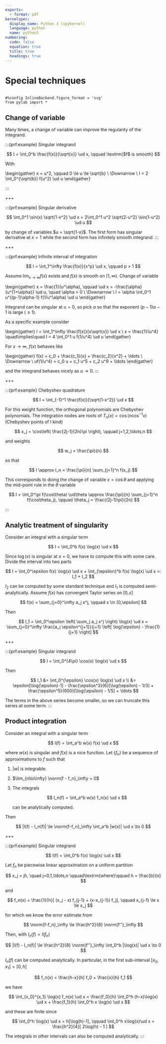 ```yaml
---
exports:
  - format: pdf
kernelspec:
  display_name: Python 3 (ipykernel)
  language: python
  name: python3
numbering:
  code: false
  equation: true
  title: true
  headings: true
---
```


# Special techniques

```{include} math.md
```

```{code-cell}
#%config InlineBackend.figure_format = 'svg'
from pylab import *
```

## Change of variable

Many times, a change of variable can improve the regularity of the
integrand.

:::{prf:example} Singular integrand

$$
I = \int_0^b \frac{f(x)}{\sqrt{x}} \ud x, \qquad \textrm{$f$ is smooth}
$$

With 

\begin{gather}
x = u^2, \qquad 0 \le u \le \sqrt{b} \\
\Downarrow \\
I = 2 \int_0^{\sqrt{b}} f(u^2) \ud u
\end{gather}

:::

+++

:::{prf:example} Singular derivative

$$
\int_0^1 \sin(x) \sqrt{1-x^2} \ud x = 2\int_0^1 u^2 \sqrt{2-u^2} \sin(1-u^2) \ud u
$$

by change of variables $u = \sqrt{1-x}$. The first form has singular
derivative at $x=1$ while the second form has infinitely smooth
integrand.
:::

+++

:::{prf:example} Infinite interval of integration

$$
I = \int_1^\infty \frac{f(x)}{x^p} \ud x, \qquad p > 1
$$ 

Assume $\lim_{x \to \infty} f(x)$ exists and $f(x)$ is smooth on $[1,\infty)$. Change of variable

\begin{gather}
x = \frac{1}{u^\alpha}, \qquad \ud x = -\frac{\alpha}{u^{1+\alpha}} \ud u, \quad \alpha > 0 \\
\Downarrow \\
I = \alpha \int_0^1 u^{(p-1)\alpha-1} f(1/u^\alpha) \ud u
\end{gather}

Integrand can be singular at $u=0$, so pick $\alpha$ so that the exponent $(p-1)\alpha-1$ is large $(\ge 1)$. 

As a specific example consider

\begin{gather}
I = \int_1^\infty \frac{f(x)}{x\sqrt{x}} \ud x \\
x = \frac{1}{u^4} \quad\implies\quad I = 4 \int_0^1 u f(1/u^4) \ud u
\end{gather}

For $x \to \infty$, $f(x)$ behaves like

\begin{gather}
f(x) = c_0 + \frac{c_1}{x} + \frac{c_2}{x^2} + \ldots \\
\Downarrow \\
uf(1/u^4) = c_0 u + c_1 u^5 + c_2 u^9 + \ldots
\end{gather}

and the integrand behaves nicely as $u \to 0$.
:::

+++

:::{prf:example} Chebyshev quadrature

$$
I = \int_{-1}^1 \frac{f(x)}{\sqrt{1-x^2}} \ud x
$$ 

For this weight function, the orthogonal polynomials are Chebyshev polynomials. The integration nodes are roots of $T_n(x) = \cos(n \cos^{-1}x)$ (Chebyshev points of I kind)

$$
x_j = \cos\left( \frac{2j-1}{2n}\pi \right), \qquad j=1,2,\ldots,n
$$

and weights 

$$
w_j = \frac{\pi}{n}
$$ 

so that

$$
I \approx I_n = \frac{\pi}{n} \sum_{j=1}^n f(x_j)
$$ 

This corresponds to doing the change of variable $x = \cos\theta$ and applying the mid-point rule in the $\theta$ variable

$$
I = \int_0^\pi f(\cos\theta) \ud\theta \approx \frac{\pi}{n} \sum_{j=1}^n f(\cos\theta_j), \qquad \theta_j = \frac{(2j-1)\pi}{2n}
$$

:::

## Analytic treatment of singularity

Consider an integral with a singular term

$$
I = \int_0^b f(x) \log(x) \ud x
$$ 

Since $\log(x)$ is singular at $x=0$, we have to compute this with some care. Divide the interval into two parts

$$
I  = \int_0^\epsilon f(x) \log(x) \ud x + \int_{\epsilon}^b f(x) \log(x) \ud x =: I_1 + I_2
$$

$I_2$ can be computed by some standard technique and $I_1$ is computed semi-analytically. Assume $f(x)$ has convergent Taylor series on $[0,\epsilon]$

$$
f(x) = \sum_{j=0}^\infty a_j x^j, \qquad x \in [0,\epsilon]
$$ 

Then

$$
I_1 = \int_0^\epsilon \left( \sum_j a_j x^j \right) \log(x) \ud x = \sum_{j=0}^\infty \frac{a_j \epsilon^{j+1}}{j+1} \left[ \log(\epsilon) - \frac{1}{j+1} \right]
$$

+++

:::{prf:example} Singular integrand

$$
I = \int_0^{4\pi} \cos(x) \log(x) \ud x
$$ 

Then

$$
I_1 
&= \int_0^{\epsilon} \cos(x) \log(x) \ud x \\
&= \epsilon[\log(\epsilon)-1] - \frac{\epsilon^3}{6}[\log(\epsilon) - 1/3] + \frac{\epsilon^5}{600}[\log(\epsilon) - 1/5] + \ldots
$$

The terms in the above series become smaller, so we can truncate this
series at some term.
:::

## Product integration

Consider an integral with a singular term

$$
I(f) = \int_a^b w(x) f(x) \ud x
$$ 

where $w(x)$ is singular and $f(x)$ is a nice function. Let $\{ f_n \}$ be a sequence of approximations to $f$ such that

1.  $|w|$ is integrable.

2.  $\lim_{n\to\infty} \norm{f - f_n}_\infty = 0$

3.  The integrals 

    $$
    I_n(f) = \int_a^b w(x) f_n(x) \ud x
    $$ 

    can be analytically computed.

Then

$$
|I(f) - I_n(f)| \le \norm{f-f_n}_\infty \int_a^b |w(x)| \ud x \to 0
$$

+++

:::{prf:example} Singular integrand

$$
I(f) = \int_0^b f(x) \log(x) \ud x
$$ 

Let $f_n$ be piecewise linear approximation on a uniform partition

$$
x_j = jh, \quad j=0,1,\ldots,n \qquad\textrm{where}\qquad h = \frac{b}{n}
$$

and

$$
f_n(x) = \frac{1}{h}[ (x_j - x) f_{j-1} + (x-x_{j-1}) f_j], \qquad x_{j-1} \le x \le x_j
$$

for which we know the error estimate from [](#sec:pwlininterp)

$$
\norm{f-f_n}_\infty \le \frac{h^2}{8} \norm{f''}_\infty
$$ 

Then, with $I_n(f) = I(f_n)$

$$
|I(f) - I_n(f)| \le \frac{h^2}{8} \norm{f''}_\infty \int_0^b |\log(x)| \ud x \to 0
$$

$I_n(f)$ can be computed analytically. In particular, in the first sub-interval $[x_0,x_1]=[0,h]$ 

$$
f_n(x) = \frac{h-x}{h} f_0 + \frac{x}{h} f_1
$$

we have

$$
\int_{x_0}^{x_1} \log(x) f_n(x) \ud x = \frac{f_0}{h} \int_0^h (h-x)\log(x) \ud x + \frac{f_1}{h} \int_0^h x \log(x) \ud x
$$

and these are finite since

$$
\int_0^h \log(x) \ud x = h[\log(h)-1], \qquad \int_0^h x\log(x)\ud x = \frac{h^2}{4}[ 2\log(h) - 1 ]
$$

The integrals in other intervals can also be computed analytically.
:::
